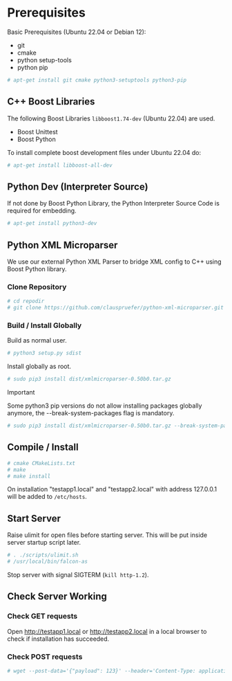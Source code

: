 # Prerequisites

Basic Prerequisites (Ubuntu 22.04 or Debian 12):
- git
- cmake
- python setup-tools
- python pip

```bash
# apt-get install git cmake python3-setuptools python3-pip
```

## C++ Boost Libraries

The following Boost Libraries ```libboost1.74-dev``` (Ubuntu 22.04) are used. 

- Boost Unittest
- Boost Python

To install complete boost development files under Ubuntu 22.04 do:

```bash
# apt-get install libboost-all-dev
```

## Python Dev (Interpreter Source)

If not done by Boost Python Library, the Python Interpreter Source Code is required for embedding. 

```bash
# apt-get install python3-dev
```

## Python XML Microparser

We use our external Python XML Parser to bridge XML config to C++ using Boost Python library.

### Clone Repository

```bash
# cd repodir
# git clone https://github.com/clauspruefer/python-xml-microparser.git
```

### Build / Install Globally

Build as normal user.

```bash
# python3 setup.py sdist
```

Install globally as root.

```bash
# sudo pip3 install dist/xmlmicroparser-0.50b0.tar.gz
```

>[!IMPORTANT]  
> Some python3 pip versions do not allow installing packages globally anymore, the --break-system-packages flag is mandatory.

```bash
# sudo pip3 install dist/xmlmicroparser-0.50b0.tar.gz --break-system-packages
```

## Compile / Install

```bash
# cmake CMakeLists.txt
# make
# make install
```

On installation "testapp1.local" and "testapp2.local" with address 127.0.0.1 will
be added to ```/etc/hosts```.

## Start Server

Raise ulimit for open files before starting server. This will be put inside server startup
script later.

```bash
# . ./scripts/ulimit.sh
# /usr/local/bin/falcon-as
```

Stop server with signal SIGTERM (```kill http-1.2```).

## Check Server Working

### Check GET requests

Open http://testapp1.local or http://testapp2.local in a local browser to check if
installation has succeeded.

### Check POST requests

```bash
# wget --post-data='{"payload": 123}' --header='Content-Type: application/json' http://testapp1.local/python/test
```
